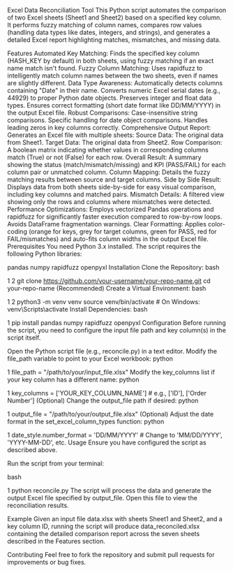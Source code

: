 
Excel Data Reconciliation Tool
This Python script automates the comparison of two Excel sheets (Sheet1 and Sheet2) based on a specified key column. It performs fuzzy matching of column names, compares row values (handling data types like dates, integers, and strings), and generates a detailed Excel report highlighting matches, mismatches, and missing data.

Features
Automated Key Matching: Finds the specified key column (HASH_KEY by default) in both sheets, using fuzzy matching if an exact name match isn't found.
Fuzzy Column Matching: Uses rapidfuzz to intelligently match column names between the two sheets, even if names are slightly different.
Data Type Awareness:
Automatically detects columns containing "Date" in their name.
Converts numeric Excel serial dates (e.g., 44929) to proper Python date objects.
Preserves integer and float data types.
Ensures correct formatting (short date format like DD/MM/YYYY) in the output Excel file.
Robust Comparisons:
Case-insensitive string comparisons.
Specific handling for date object comparisons.
Handles leading zeros in key columns correctly.
Comprehensive Output Report: Generates an Excel file with multiple sheets:
Source Data: The original data from Sheet1.
Target Data: The original data from Sheet2.
Row Comparison: A boolean matrix indicating whether values in corresponding columns match (True) or not (False) for each row.
Overall Result: A summary showing the status (match/mismatch/missing) and KPI (PASS/FAIL) for each column pair or unmatched column.
Column Mapping: Details the fuzzy matching results between source and target columns.
Side by Side Result: Displays data from both sheets side-by-side for easy visual comparison, including key columns and matched pairs.
Mismatch Details: A filtered view showing only the rows and columns where mismatches were detected.
Performance Optimizations: Employs vectorized Pandas operations and rapidfuzz for significantly faster execution compared to row-by-row loops. Avoids DataFrame fragmentation warnings.
Clear Formatting: Applies color-coding (orange for keys, grey for target columns, green for PASS, red for FAIL/mismatches) and auto-fits column widths in the output Excel file.
Prerequisites
You need Python 3.x installed. The script requires the following Python libraries:

pandas
numpy
rapidfuzz
openpyxl
Installation
Clone the Repository:
bash


1
2
git clone https://github.com/your-username/your-repo-name.git
cd your-repo-name
(Recommended) Create a Virtual Environment:
bash


1
2
python3 -m venv venv
source venv/bin/activate  # On Windows: venv\Scripts\activate
Install Dependencies:
bash


1
pip install pandas numpy rapidfuzz openpyxl
Configuration
Before running the script, you need to configure the input file path and key column(s) in the script itself.

Open the Python script file (e.g., reconcile.py) in a text editor.
Modify the file_path variable to point to your Excel workbook:
python


1
file_path = "/path/to/your/input_file.xlsx"
Modify the key_columns list if your key column has a different name:
python


1
key_columns = ['YOUR_KEY_COLUMN_NAME'] # e.g., ['ID'], ['Order Number']
(Optional) Change the output_file path if desired:
python


1
output_file = "/path/to/your/output_file.xlsx"
(Optional) Adjust the date format in the set_excel_column_types function:
python


1
date_style.number_format = 'DD/MM/YYYY' # Change to 'MM/DD/YYYY', 'YYYY-MM-DD', etc.
Usage
Ensure you have configured the script as described above.

Run the script from your terminal:

bash


1
python reconcile.py
The script will process the data and generate the output Excel file specified by output_file. Open this file to view the reconciliation results.

Example
Given an input file data.xlsx with sheets Sheet1 and Sheet2, and a key column ID, running the script will produce data_reconciled.xlsx containing the detailed comparison report across the seven sheets described in the Features section.

Contributing
Feel free to fork the repository and submit pull requests for improvements or bug fixes.
